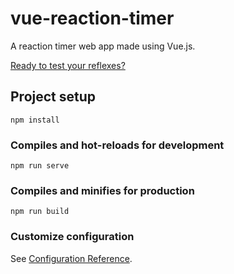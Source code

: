# vue-reaction-timer

A reaction timer web app made using Vue.js.

[Ready to test your reflexes?](https://ezzylan.github.io/vue-reaction-timer/)

## Project setup

```
npm install
```

### Compiles and hot-reloads for development

```
npm run serve
```

### Compiles and minifies for production

```
npm run build
```

### Customize configuration

See [Configuration Reference](https://cli.vuejs.org/config/).
